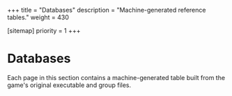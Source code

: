 +++
title = "Databases"
description = "Machine-generated reference tables."
weight = 430

[sitemap]
priority = 1
+++

# Databases

Each page in this section contains a machine-generated table built from the game's original executable and group files.
